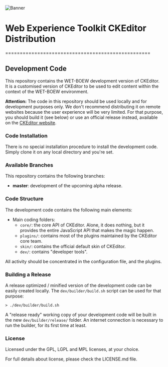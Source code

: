 
<img alt="Banner" src="https://lh6.googleusercontent.com/AkuCUZzHeSR-SsxHohbsyWQlQyPNT5eDvDrYpEkG2BsbQH8nj-kubMCoRKSCy3pYABsXPvuLHuc" title="A visual representation of WET-BOEW CKEditor">

# Web Experience Toolkit CKEditor Distribution
==================================================

## Development Code

This repository contains the WET-BOEW development version of CKEditor. 
It is a customised version of CKEditor to be used to edit content within the
context of the WET-BOEW environment.  

**Attention:** The code in this repository should be used locally and for
development purposes only. We don't recommend distributing it on remote websites
because the user experience will be very limited. For that purpose, you should
build it (see below) or use an official release instead, available on the
[CKEditor website](http://ckeditor.com).

### Code Installation

There is no special installation procedure to install the development code.
Simply clone it on any local directory and you're set.

### Available Branches

This repository contains the following branches:

  - **master**: development of the upcoming alpha release.
  

### Code Structure

The development code contains the following main elements:

  - Main coding folders:
    - `core/`: the core API of CKEditor. Alone, it does nothing, but
    it provides the entire JavaScript API that makes the magic happen.
    - `plugins/`: contains most of the plugins maintained by the CKEditor core team.
    - `skin/`: contains the official default skin of CKEditor.
    - `dev/`: contains "developer tools".

All activity should be concentrated in the configuration file, and the plugins. 

### Building a Release

A release optimized / minified version of the development code can be easily created
locally. The `dev/builder/build.sh` script can be used for that purpose:

	> ./dev/builder/build.sh

A "release ready" working copy of your development code will be built in the new
`dev/builder/release/` folder. An internet connection is necessary to run the
builder, for its first time at least.

### License

Licensed under the GPL, LGPL and MPL licenses, at your choice.

For full details about license, please check the LICENSE.md file.
